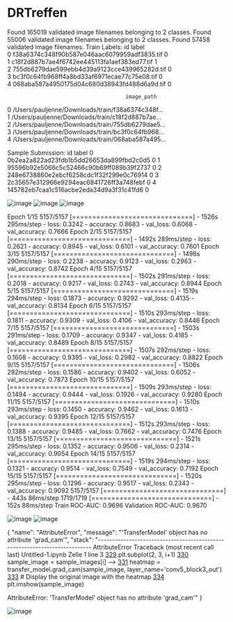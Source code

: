 # DRTreffen

Found 165019 validated image filenames belonging to 2 classes.
Found 55006 validated image filenames belonging to 2 classes.
Found 57458 validated image filenames.
Train Labels:
                                             id label  \
0  f38a6374c348f90b587e046aac6079959adf3835.tif     0   
1  c18f2d887b7ae4f6742ee445113fa1aef383ed77.tif     1   
2  755db6279dae599ebb4d39a9123cce439965282d.tif     0   
3  bc3f0c64fb968ff4a8bd33af6971ecae77c75e08.tif     0   
4  068aba587a4950175d04c680d38943fd488d6a9d.tif     0   

                                          image_path  
0  /Users/pauljenne/Downloads/train/f38a6374c348f...  
1  /Users/pauljenne/Downloads/train/c18f2d887b7ae...  
2  /Users/pauljenne/Downloads/train/755db6279dae5...  
3  /Users/pauljenne/Downloads/train/bc3f0c64fb968...  
4  /Users/pauljenne/Downloads/train/068aba587a495...  

Sample Submission:
                                         id label
0  0b2ea2a822ad23fdb1b5dd26653da899fbd2c0d5     0
1  95596b92e5066c5c52466c90b69ff089b39f2737     0
2  248e6738860e2ebcf6258cdc1f32f299e0c76914     0
3  2c35657e312966e9294eac6841726ff3a748febf     0
4  145782eb7caa1c516acbe2eda34d9a3f31c41fd6     0

![image](https://github.com/PaulJenne/DRTreffen/assets/155363394/e861ed9b-92a6-43d0-939d-b3b74989a084)
![image](https://github.com/PaulJenne/DRTreffen/assets/155363394/cdad377b-329a-4068-bb87-df0638dddeda)
![image](https://github.com/PaulJenne/DRTreffen/assets/155363394/7445b292-3568-45c3-85a4-4a8d4a958766)

Epoch 1/15
5157/5157 [==============================] - 1526s 295ms/step - loss: 0.3242 - accuracy: 0.8683 - val_loss: 0.6068 - val_accuracy: 0.7666
Epoch 2/15
5157/5157 [==============================] - 1492s 289ms/step - loss: 0.2621 - accuracy: 0.8945 - val_loss: 0.6101 - val_accuracy: 0.7601
Epoch 3/15
5157/5157 [==============================] - 1496s 290ms/step - loss: 0.2238 - accuracy: 0.9123 - val_loss: 0.2963 - val_accuracy: 0.8742
Epoch 4/15
5157/5157 [==============================] - 1502s 291ms/step - loss: 0.2018 - accuracy: 0.9217 - val_loss: 0.2743 - val_accuracy: 0.8944
Epoch 5/15
5157/5157 [==============================] - 1519s 294ms/step - loss: 0.1873 - accuracy: 0.9292 - val_loss: 0.4135 - val_accuracy: 0.8134
Epoch 6/15
5157/5157 [==============================] - 1510s 293ms/step - loss: 0.1811 - accuracy: 0.9309 - val_loss: 0.4106 - val_accuracy: 0.8446
Epoch 7/15
5157/5157 [==============================] - 1503s 291ms/step - loss: 0.1709 - accuracy: 0.9347 - val_loss: 0.4185 - val_accuracy: 0.8489
Epoch 8/15
5157/5157 [==============================] - 1507s 292ms/step - loss: 0.1608 - accuracy: 0.9395 - val_loss: 0.2982 - val_accuracy: 0.8822
Epoch 9/15
5157/5157 [==============================] - 1506s 292ms/step - loss: 0.1586 - accuracy: 0.9402 - val_loss: 0.6052 - val_accuracy: 0.7873
Epoch 10/15
5157/5157 [==============================] - 1509s 293ms/step - loss: 0.1494 - accuracy: 0.9444 - val_loss: 0.1926 - val_accuracy: 0.9280
Epoch 11/15
5157/5157 [==============================] - 1510s 293ms/step - loss: 0.1450 - accuracy: 0.9462 - val_loss: 0.1613 - val_accuracy: 0.9395
Epoch 12/15
5157/5157 [==============================] - 1512s 293ms/step - loss: 0.1388 - accuracy: 0.9485 - val_loss: 0.7662 - val_accuracy: 0.7476
Epoch 13/15
5157/5157 [==============================] - 1521s 295ms/step - loss: 0.1352 - accuracy: 0.9506 - val_loss: 0.2314 - val_accuracy: 0.9054
Epoch 14/15
5157/5157 [==============================] - 1519s 294ms/step - loss: 0.1321 - accuracy: 0.9514 - val_loss: 0.7549 - val_accuracy: 0.7192
Epoch 15/15
5157/5157 [==============================] - 1520s 295ms/step - loss: 0.1296 - accuracy: 0.9517 - val_loss: 0.2343 - val_accuracy: 0.9092
5157/5157 [==============================] - 443s 86ms/step
1719/1719 [==============================] - 152s 88ms/step
Train ROC-AUC: 0.9696
Validation ROC-AUC: 0.9670


![image](https://github.com/PaulJenne/DRTreffen/assets/155363394/2b018d08-c49c-4a56-a344-7909d42a0aaa)
![image](https://github.com/PaulJenne/DRTreffen/assets/155363394/356eeb44-3ee6-410d-bbf8-99ece514ad56)


{
	"name": "AttributeError",
	"message": "'TransferModel' object has no attribute 'grad_cam'",
	"stack": "---------------------------------------------------------------------------
AttributeError                            Traceback (most recent call last)
Untitled-1.ipynb Zelle 1 line 3
    <a href='vscode-notebook-cell:Untitled-1.ipynb?jupyter-notebook#W1sdW50aXRsZWQ%3D?line=328'>329</a> plt.subplot(2, 3, i+1)
    <a href='vscode-notebook-cell:Untitled-1.ipynb?jupyter-notebook#W1sdW50aXRsZWQ%3D?line=329'>330</a> sample_image = sample_images[i]
--> <a href='vscode-notebook-cell:Untitled-1.ipynb?jupyter-notebook#W1sdW50aXRsZWQ%3D?line=330'>331</a> heatmap = transfer_model.grad_cam(sample_image, layer_name='conv5_block3_out')
    <a href='vscode-notebook-cell:Untitled-1.ipynb?jupyter-notebook#W1sdW50aXRsZWQ%3D?line=332'>333</a> # Display the original image with the heatmap
    <a href='vscode-notebook-cell:Untitled-1.ipynb?jupyter-notebook#W1sdW50aXRsZWQ%3D?line=333'>334</a> plt.imshow(sample_image)

AttributeError: 'TransferModel' object has no attribute 'grad_cam'"
}

![image](https://github.com/PaulJenne/DRTreffen/assets/155363394/164c0c43-8bf4-481b-be92-8d94403e1a77)
